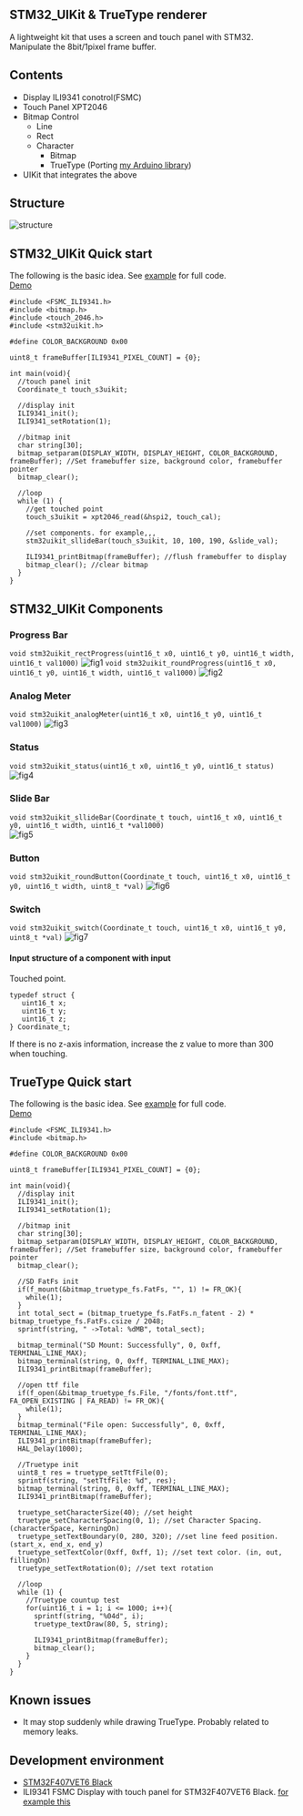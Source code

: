 ## STM32_UIKit & TrueType renderer  
A lightweight kit that uses a screen and touch panel with STM32.  
Manipulate the 8bit/1pixel frame buffer.  

## Contents
- Display ILI9341 conotrol(FSMC)
- Touch Panel XPT2046
- Bitmap Control
  - Line
  - Rect
  - Character
    - Bitmap
    - TrueType (Porting [my Arduino library](https://github.com/k-omura/truetype_Arduino))
- UIKit that integrates the above

## Structure  
![structure](https://user-images.githubusercontent.com/26690530/149136722-b78f821b-959c-45d4-a238-acdd53963ac4.png)

## STM32_UIKit Quick start  
The following is the basic idea. See [example](https://github.com/k-omura/STM32_UIKit/tree/main/examples/STM32F407VET6/STM32_UIkit) for full code.  
[Demo](https://youtu.be/HiLC_AcfrQw)  
```
#include <FSMC_ILI9341.h>
#include <bitmap.h>
#include <touch_2046.h>
#include <stm32uikit.h>

#define COLOR_BACKGROUND 0x00

uint8_t frameBuffer[ILI9341_PIXEL_COUNT] = {0};

int main(void){
  //touch panel init
  Coordinate_t touch_s3uikit;

  //display init
  ILI9341_init();
  ILI9341_setRotation(1);

  //bitmap init
  char string[30];
  bitmap_setparam(DISPLAY_WIDTH, DISPLAY_HEIGHT, COLOR_BACKGROUND, frameBuffer); //Set framebuffer size, background color, framebuffer pointer
  bitmap_clear();

  //loop
  while (1) {
    //get touched point
    touch_s3uikit = xpt2046_read(&hspi2, touch_cal);

    //set components. for example,,,
    stm32uikit_sllideBar(touch_s3uikit, 10, 100, 190, &slide_val);

    ILI9341_printBitmap(frameBuffer); //flush framebuffer to display
    bitmap_clear(); //clear bitmap
  }
}
```

## STM32_UIKit Components  
### Progress Bar   
`void stm32uikit_rectProgress(uint16_t x0, uint16_t y0, uint16_t width, uint16_t val1000)`
![fig1](https://user-images.githubusercontent.com/26690530/149614485-237fb8c0-1da2-45e5-992d-009d128f96f8.png)
`void stm32uikit_roundProgress(uint16_t x0, uint16_t y0, uint16_t width, uint16_t val1000)`
![fig2](https://user-images.githubusercontent.com/26690530/149614486-467eb09d-780e-4531-b1a0-9d49c0ea4398.png)

### Analog Meter  
`void stm32uikit_analogMeter(uint16_t x0, uint16_t y0, uint16_t val1000)`
![fig3](https://user-images.githubusercontent.com/26690530/149614503-be96e9c1-db25-4a47-80f4-dc3c8686e9a5.png)

### Status  
`void stm32uikit_status(uint16_t x0, uint16_t y0, uint16_t status)`
![fig4](https://user-images.githubusercontent.com/26690530/149614531-82f94cef-75b9-4a07-99c2-e5914dd12fd0.png)

### Slide Bar  
`void stm32uikit_sllideBar(Coordinate_t touch, uint16_t x0, uint16_t y0, uint16_t width, uint16_t *val1000)`  
![fig5](https://user-images.githubusercontent.com/26690530/149614569-66519ddd-27da-4bae-a5ca-64e6a31ea8ed.png)

### Button  
`void stm32uikit_roundButton(Coordinate_t touch, uint16_t x0, uint16_t y0, uint16_t width, uint8_t *val)`
![fig6](https://user-images.githubusercontent.com/26690530/149648569-fff986e2-02de-40b8-8fa9-3389936388a4.png)

### Switch  
`void stm32uikit_switch(Coordinate_t touch, uint16_t x0, uint16_t y0, uint8_t *val)`
![fig7](https://user-images.githubusercontent.com/26690530/149614646-81487eb7-7633-4655-8701-57bb8466bde8.png)

#### Input structure of a component with input  
Touched point.  
```
typedef struct {
   uint16_t x;
   uint16_t y;
   uint16_t z;
} Coordinate_t;
```
If there is no z-axis information, increase the z value to more than 300 when touching.  

## TrueType Quick start  
The following is the basic idea. See [example](https://github.com/k-omura/STM32_UIKit/tree/main/examples/STM32F407VET6/truetype) for full code.  
[Demo](https://youtu.be/KPYnb5hfLiA)  
```
#include <FSMC_ILI9341.h>
#include <bitmap.h>

#define COLOR_BACKGROUND 0x00

uint8_t frameBuffer[ILI9341_PIXEL_COUNT] = {0};

int main(void){
  //display init
  ILI9341_init();
  ILI9341_setRotation(1);

  //bitmap init
  char string[30];
  bitmap_setparam(DISPLAY_WIDTH, DISPLAY_HEIGHT, COLOR_BACKGROUND, frameBuffer); //Set framebuffer size, background color, framebuffer pointer
  bitmap_clear();

  //SD FatFs init
  if(f_mount(&bitmap_truetype_fs.FatFs, "", 1) != FR_OK){
    while(1);
  }
  int total_sect = (bitmap_truetype_fs.FatFs.n_fatent - 2) * bitmap_truetype_fs.FatFs.csize / 2048;
  sprintf(string, " ->Total: %dMB", total_sect);

  bitmap_terminal("SD Mount: Successfully", 0, 0xff, TERMINAL_LINE_MAX);
  bitmap_terminal(string, 0, 0xff, TERMINAL_LINE_MAX);
  ILI9341_printBitmap(frameBuffer);

  //open ttf file
  if(f_open(&bitmap_truetype_fs.File, "/fonts/font.ttf", FA_OPEN_EXISTING | FA_READ) != FR_OK){
    while(1);
  }
  bitmap_terminal("File open: Successfully", 0, 0xff, TERMINAL_LINE_MAX);
  ILI9341_printBitmap(frameBuffer);
  HAL_Delay(1000);

  //Truetype init
  uint8_t res = truetype_setTtfFile(0);
  sprintf(string, "setTtfFile: %d", res);
  bitmap_terminal(string, 0, 0xff, TERMINAL_LINE_MAX);
  ILI9341_printBitmap(frameBuffer);

  truetype_setCharacterSize(40); //set height
  truetype_setCharacterSpacing(0, 1); //set Character Spacing. (characterSpace, kerningOn)
  truetype_setTextBoundary(0, 280, 320); //set line feed position. (start_x, end_x, end_y)
  truetype_setTextColor(0xff, 0xff, 1); //set text color. (in, out, fillingOn)
  truetype_setTextRotation(0); //set text rotation

  //loop
  while (1) {
    //Truetype countup test
    for(uint16_t i = 1; i <= 1000; i++){
      sprintf(string, "%04d", i);
      truetype_textDraw(80, 5, string);

      ILI9341_printBitmap(frameBuffer);
      bitmap_clear();
    }
  }
}
```

## Known issues  
- It may stop suddenly while drawing TrueType. Probably related to memory leaks.  

## Development environment
- [STM32F407VET6 Black](https://stm32-base.org/boards/STM32F407VET6-STM32-F4VE-V2.0)
- ILI9341 FSMC Display with touch panel for STM32F407VET6 Black. [for example this](https://www.ebay.com/itm/322979958874)
